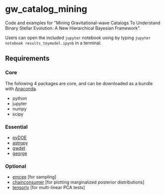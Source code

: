 # gw_catalog_mining
Code and examples for "Mining Gravitational-wave Catalogs To Understand Binary Stellar Evolution: A New Hierarchical Bayesian Framework".

Users can open the included `jupyter` notebook using by typing `jupyter notebook results_toymodel.ipynb` in a terminal.

## Requirements

### Core

The following 4 packages are core, and can be downloaded as a bundle with [Anaconda](https://www.anaconda.com/distribution).

* python
* jupyter
* numpy
* scipy

### Essential

* [pyDOE](https://pythonhosted.org/pyDOE)
* [astropy](http://www.astropy.org)
* [gwdet](https://github.com/dgerosa/gwdet)
* [george](https://george.readthedocs.io/en/latest)

### Optional

* [emcee](http://dfm.io/emcee/current/) [for sampling]
* [chainconsumer](https://samreay.github.io/ChainConsumer) [for plotting marginalized posterior distributions]
* [tensorly](http://tensorly.org/stable/index.html) [for multi-linear PCA tests]